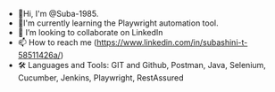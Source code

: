 - 👋Hi, I'm @Suba-1985.
- 🌱I'm currently learning the Playwright automation tool.
- 💞️ I’m looking to collaborate on LinkedIn
- 📫 How to reach me (https://www.linkedin.com/in/subashini-t-58511426a/)
- 🛠️ Languages and Tools: GIT and Github, Postman, Java, Selenium, Cucumber, Jenkins, Playwright, RestAssured



<!---
Suba-1985/Suba-1985 is a ✨ special ✨ repository because its `README.md` (this file) appears on your GitHub profile.
You can click the Preview link to take a look at your changes.
--->
